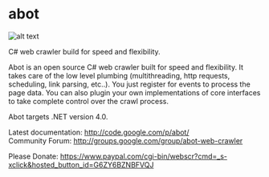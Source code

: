 abot
====

![alt text](https://ci.appveyor.com/api/projects/status/b1ukruawvu6uujn0?svg=true "Build Status")

C# web crawler build for speed and flexibility.

Abot is an open source C# web crawler built for speed and flexibility. It takes care of the low level plumbing (multithreading, http requests, scheduling, link parsing, etc..). You just register for events to process the page data. You can also plugin your own implementations of core interfaces to take complete control over the crawl process.

Abot targets .NET version 4.0.

Latest documentation: http://code.google.com/p/abot/  
Community Forum: http://groups.google.com/group/abot-web-crawler

Please Donate: https://www.paypal.com/cgi-bin/webscr?cmd=_s-xclick&hosted_button_id=G6ZY6BZNBFVQJ
